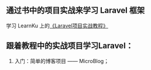 ## 通过书中的项目实战来学习 Laravel 框架

学习 LearnKu 上的[《Laravel项目实战教程》](https://learnku.com/laravel/courses)

## 跟着教程中的实战项目学习Laravel：
1. 入门：简单的博客项目  ——  MicroBlog；

